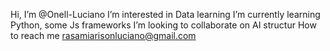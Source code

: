 Hi, I’m @Onell-Luciano
I’m interested in Data learning 
I’m currently learning Python, some Js frameworks
I’m looking to collaborate on AI structur
How to reach me rasamiarisonluciano@gmail.com

<!---
Onell-Luciano/Onell-Luciano is a ✨ special ✨ repository because its `README.md` (this file) appears on your GitHub profile.
You can click the Preview link to take a look at your changes.
--->
